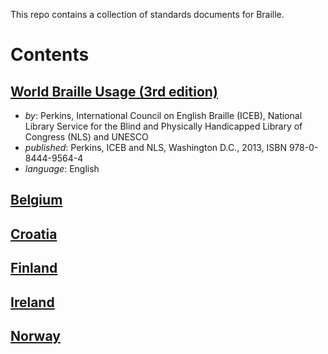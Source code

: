 This repo contains a collection of standards documents for Braille.

# Contents

## [World Braille Usage (3rd edition)](world-braille-usage-third-edition.pdf)

- _by_: Perkins, International Council on English Braille (ICEB),
  National Library Service for the Blind and Physically Handicapped
  Library of Congress (NLS) and UNESCO
- _published_: Perkins, ICEB and NLS, Washington D.C., 2013, ISBN 978-0-8444-9564-4
- _language_: English

## [Belgium](Belgium/README.md)

## [Croatia](Croatia/README.md)

## [Finland](Finland/README.md)

## [Ireland](Ireland/README.md)

## [Norway](Norway/README.md)

